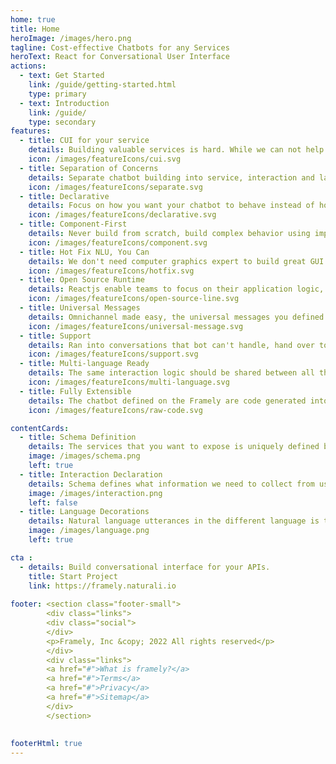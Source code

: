 ```yaml
---
home: true
title: Home
heroImage: /images/hero.png
tagline: Cost-effective Chatbots for any Services
heroText: React for Conversational User Interface
actions:
  - text: Get Started
    link: /guide/getting-started.html
    type: primary
  - text: Introduction
    link: /guide/
    type: secondary
features:
  - title: CUI for your service
    details: Building valuable services is hard. While we can not help with that, we can make building conversational user interface a lot easier.
    icon: /images/featureIcons/cui.svg
  - title: Separation of Concerns
    details: Separate chatbot building into service, interaction and language perception, so different aspects can be handled by different people.
    icon: /images/featureIcons/separate.svg
  - title: Declarative
    details: Focus on how you want your chatbot to behave instead of how such behavior should be implemented imperatively, you got Framely for that. 
    icon: /images/featureIcons/declarative.svg
  - title: Component-First
    details: Never build from scratch, build complex behavior using imported components so your chatbot can automatically improve with each update.
    icon: /images/featureIcons/component.svg
  - title: Hot Fix NLU, You Can 
    details: We don't need computer graphics expert to build great GUI application, regular engineering team should be able to build effective CUI and fix it.
    icon: /images/featureIcons/hotfix.svg
  - title: Open Source Runtime
    details: Reactjs enable teams to focus on their application logic, instead of reinventing GUI wheels. Framely is doing the same for chatbot. 
    icon: /images/featureIcons/open-source-line.svg
  - title: Universal Messages
    details: Omnichannel made easy, the universal messages you defined once will get automatically translated into native message for each channel.  
    icon: /images/featureIcons/universal-message.svg
  - title: Support 
    details: Ran into conversations that bot can't handle, hand over to live agent with easy. We support integration with any contact center software.
    icon: /images/featureIcons/support.svg
  - title: Multi-language Ready
    details: The same interaction logic should be shared between all the different languages, so that you can use people with entirely different skillsets for this. 
    icon: /images/featureIcons/multi-language.svg
  - title: Fully Extensible
    details: The chatbot defined on the Framely are code generated into pure kotlin source code, which makes it super easy to integrate any types of plugins, including channel, support, and services in just about any functionality java/kotlin ecosystem has to offer.
    icon: /images/featureIcons/raw-code.svg

contentCards:
  - title: Schema Definition
    details: The services that you want to expose is uniquely defined by the schema, which on one hand capture the data type of the input and output parameter, and signature of the function, and on the other hand represent the meaning user expression in the utterances. 
    image: /images/schema.png
    left: true
  - title: Interaction Declaration
    details: Schema defines what information we need to collect from user in order to build the desired user experience. The interaction logic is decided by business logic and goal. Framely provides a set of interaction annotation which builder can use declaratively describe what conversational experience they want to provide, and Framely runtime will take care of the rest.
    image: /images/interaction.png
    left: false
  - title: Language Decorations
    details: Natural language utterances in the different language is translated to and from schema event by Framely dialog understanding and module. To control the language perception related behavior, builder only need to touch language part of relevant interaction annotation, by provider exemplars for user utterance, and template for bot messaging, no machine learning (ML) and natural language understanding (NLU) training is needed, certainly no need for hire a Ph.D for this.
    image: /images/language.png
    left: true

cta :
  - details: Build conversational interface for your APIs.
    title: Start Project
    link: https://framely.naturali.io
    
footer: <section class="footer-small">
        <div class="links">
        <div class="social">
        </div>
        <p>Framely, Inc &copy; 2022 All rights reserved</p>
        </div>
        <div class="links">
        <a href="#">What is framely?</a>
        <a href="#">Terms</a>
        <a href="#">Privacy</a>
        <a href="#">Sitemap</a>
        </div>
        </section>
        
        
footerHtml: true 
---
```



